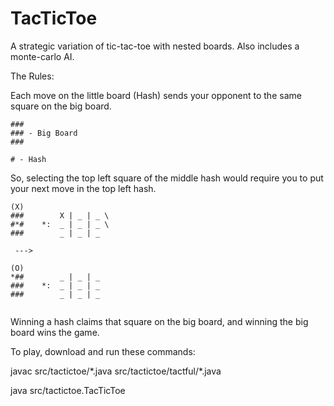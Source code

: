 # TacTicToe
A strategic variation of tic-tac-toe with nested boards. Also includes a monte-carlo AI. 

The Rules:

Each move on the little board (Hash) sends your opponent to the same square on the big board.
```
###  
### - Big Board 
### 
```
```
# - Hash
```
 So, selecting the top left square of the middle hash would require you to put your next move in the top left hash. 
```
(X) 
###        X | _ | _ \
#*#    *:  _ | _ | _ \
###        _ | _ | _

 --->
 
(O) 
*##        _ | _ | _ 
###    *:  _ | _ | _ 
###        _ | _ | _
 
```
Winning a hash claims that square on the big board, and winning the big board wins the game.  
 
 

To play, download and run these commands:

javac src/tactictoe/\*.java src/tactictoe/tactful/\*.java 

java src/tactictoe.TacTicToe


